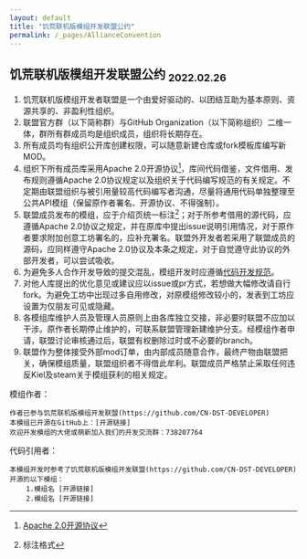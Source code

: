 ```yaml
---
layout: default
title: "饥荒联机版模组开发联盟公约"
permalink: /_pages/AllianceConvention
---
```

## 饥荒联机版模组开发联盟公约 <sub>2022.02.26</sub>

1. 饥荒联机版模组开发者联盟是一个由爱好驱动的、以团结互助为基本原则、资源共享的、非盈利性组织。
2. 联盟官方群（以下简称群）与GitHub Organization（以下简称组织）二维一体，群所有群成员均是组织成员，组织将长期存在。
3. 所有成员均有组织公开库创建权限，可以随意新建仓库或fork模板库编写新MOD。
4. 组织下所有成员库采用Apache 2.0开源协议[^1]，库间代码借鉴，文件借用、发布规则遵循Apache 2.0协议规定以及组织关于代码编写规范的有关规定。不定期由联盟组织与被引用量较高代码编写者沟通，尽量将通用代码单独整理至公共API模组（保留原作者署名、开源协议、不得强制）。
5. 联盟成员发布的模组，应于介绍页统一标注[^2]；对于所参考借用的源代码，应遵循Apache 2.0协议之规定，并在原库中提出issue说明引用情况，对于原作者要求附加创意工坊署名的，应补充署名。联盟外开发者若采用了联盟成员的源码，应同样遵守Apache 2.0协议及本条之规定，对于自觉遵守此协议的外部开发者，可以尝试吸收。
6. 为避免多人合作开发导致的提交混乱，模组开发时应遵循[代码开发规范]()。
7. 对他人库提出的优化意见或建议应以issue或pr方式，若想做大幅修改请自行fork。为避免工坊中出现过多自用修改，对原模组修改较小的，发表到工坊应设置为仅朋友可见或隐藏。
8. 各模组库维护人员及管理人员原则上由各库独立交接，非必要时联盟不应加以干涉。原作者长期停止维护的，可联系联盟管理新建维护分支。经模组作者申请，联盟讨论审核通过后，联盟有权删除过时或不必要的branch。
9. 联盟作为整体接受外部mod订单，由内部成员随意合作，最终产物由联盟把关，确保模组质量，联盟组织者不得借此牟利。联盟成员严格禁止采取任何违反Kiel及steam关于模组获利的相关规定。

[^1]: [Apache 2.0开源协议](https://www.apache.org/licenses/LICENSE-2.0.html)

[^2]: 标注格式

模组作者：

    作者已参与饥荒联机版模组开发联盟(https://github.com/CN-DST-DEVELOPER)
    本模组已开源在GitHub上：[开源链接]
    欢迎开发模组的大佬或萌新加入我们的开发交流群：738207764

代码引用者：

```
本模组开发时参考了饥荒联机版模组开发联盟(https://github.com/CN-DST-DEVELOPER)开源的以下模组：
    1.模组名 [开源链接]
    2.模组名 [开源链接]
```
